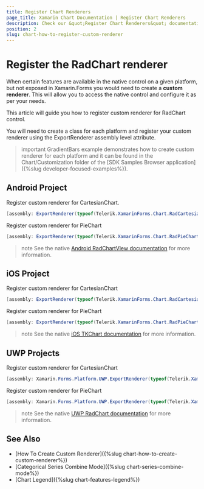 ```yaml
---
title: Register Chart Renderers
page_title: Xamarin Chart Documentation | Register Chart Renderers
description: Check our &quot;Register Chart Renderers&quot; documentation article for Telerik Chart for Xamarin control.
position: 2
slug: chart-how-to-register-custom-renderer
---
```


# Register the RadChart renderer

When certain features are available in the native control on a given platform, but not exposed in Xamarin.Forms you would need to create a **custom renderer**. This will allow you to access the native control and configure it as per your needs.

This article will guide you how to register custom renderer for RadChart control.

You will need to create a class for each platform and register your custom renderer using the ExportRenderer assembly level attribute.

>important GradientBars example demonstrates how to create custom renderer for each platform and it can be found in the Chart/Customization folder of the [SDK Samples Browser application]({%slug developer-focused-examples%}).

## Android Project

Register custom renderer for CartesianChart.

```C#
[assembly: ExportRenderer(typeof(Telerik.XamarinForms.Chart.RadCartesianChart), typeof(Telerik.XamarinForms.ChartRenderer.Android.CartesianChartRenderer))]
```


Register custom renderer for PieChart

```C#
[assembly: ExportRenderer(typeof(Telerik.XamarinForms.Chart.RadPieChart), typeof(Telerik.XamarinForms.ChartRenderer.Android.PieChartRenderer))]
```

>note See the native [Android RadChartView documentation](https://docs.telerik.com/devtools/xamarin/nativecontrols/android/chart/chart-overview) for more information.


## iOS Project

Register custom renderer for CartesianChart

```C#
[assembly: ExportRenderer(typeof(Telerik.XamarinForms.Chart.RadCartesianChart), typeof(Telerik.XamarinForms.ChartRenderer.iOS.CartesianChartRenderer))]
```

Register custom renderer for PieChart

```C#
[assembly: ExportRenderer(typeof(Telerik.XamarinForms.Chart.RadPieChart), typeof(Telerik.XamarinForms.ChartRenderer.iOS.PieChartRenderer))]
```

>note See the native [iOS TKChart documentation](https://docs.telerik.com/devtools/xamarin/nativecontrols/ios/chart/overview) for more information.

## UWP Projects

Register custom renderer for CartesianChart

```C#
[assembly: Xamarin.Forms.Platform.UWP.ExportRenderer(typeof(Telerik.XamarinForms.Chart.RadCartesianChart), typeof(Telerik.XamarinForms.ChartRenderer.UWP.CartesianChartRenderer))]
```

Register custom renderer for PieChart

```C#
[assembly: Xamarin.Forms.Platform.UWP.ExportRenderer(typeof(Telerik.XamarinForms.Chart.RadPieChart), typeof(Telerik.XamarinForms.ChartRenderer.UWP.PieChartRenderer))]
```

>note See the native [UWP RadChart documentation](https://docs.telerik.com/devtools/universal-windows-platform/controls/radchart/overview) for more information. 

## See Also

- [How To Create Custom Renderer]({%slug chart-how-to-create-custom-renderer%})
- [Categorical Series Combine Mode]({%slug chart-series-combine-mode%})
- [Chart Legend]({%slug chart-features-legend%})

